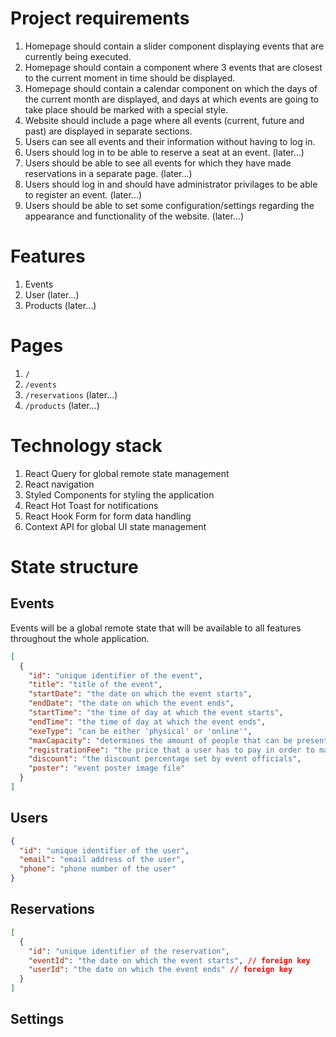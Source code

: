 # Project requirements

1. Homepage should contain a slider component displaying events that are currently being executed.
2. Homepage should contain a component where 3 events that are closest to the current moment in time should be displayed.
3. Homepage should contain a calendar component on which the days of the current month are displayed, and days at which events are going to take place should be marked with a special style.
4. Website should include a page where all events (current, future and past) are displayed in separate sections.
5. Users can see all events and their information without having to log in.
6. Users should log in to be able to reserve a seat at an event. (later...)
7. Users should be able to see all events for which they have made reservations in a separate page. (later...)
8. Users should log in and should have administrator privilages to be able to register an event. (later...)
9. Users should be able to set some configuration/settings regarding the appearance and functionality of the website. (later...)

# Features

1. Events
2. User (later...)
3. Products (later...)

# Pages

1. `/`
2. `/events`
3. `/reservations` (later...)
4. `/products` (later...)

# Technology stack

1. React Query for global remote state management
2. React navigation
3. Styled Components for styling the application
4. React Hot Toast for notifications
5. React Hook Form for form data handling
6. Context API for global UI state management

# State structure

## Events

Events will be a global remote state that will be available to all features throughout the whole application.

```json
[
  {
    "id": "unique identifier of the event",
    "title": "title of the event",
    "startDate": "the date on which the event starts",
    "endDate": "the date on which the event ends",
    "startTime": "the time of day at which the event starts",
    "endTime": "the time of day at which the event ends",
    "exeType": "can be either 'physical' or 'online'",
    "maxCapacity": "determines the amount of people that can be present in the event",
    "registrationFee": "the price that a user has to pay in order to make a reservation - can be 0 or any other amount",
    "discount": "the discount percentage set by event officials",
    "poster": "event poster image file"
  }
]
```

## Users

```json
{
  "id": "unique identifier of the user",
  "email": "email address of the user",
  "phone": "phone number of the user"
}
```

## Reservations

```json
[
  {
    "id": "unique identifier of the reservation",
    "eventId": "the date on which the event starts", // foreign key
    "userId": "the date on which the event ends" // foreign key
  }
]
```

## Settings

```json

```
